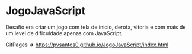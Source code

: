 # JogoJavaScript

Desafio era criar um jogo com tela de inicio, derota, vitoria e com mais de um level de dificuldade apenas com JavaScript.

GitPages => https://pvsantos0.github.io/JogoJavaScript/index.html

